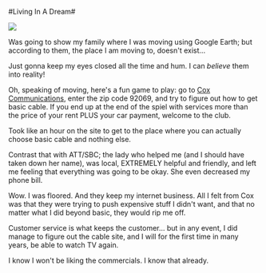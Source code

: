 #Living In A Dream#

![](http://westkarana.com/images/smilax.jpg)

Was going to show my family where I was moving using Google Earth; but according to them, the place I am moving to, doesn't exist...

Just gonna keep my eyes closed all the time and hum. I can *believe* them into reality!

Oh, speaking of moving, here's a fun game to play: go to [Cox Communications](http://cox.com), enter the zip code 92069, and try to figure out how to get basic cable. If you end up at the end of the spiel with services more than the price of your rent PLUS your car payment, welcome to the club.

Took like an hour on the site to get to the place where you can actually choose basic cable and nothing else.

Contrast that with ATT/SBC; the lady who helped me (and I should have taken down her name), was local, EXTREMELY helpful and friendly, and left me feeling that everything was going to be okay. She even decreased my phone bill.

Wow. I was floored. And they keep my internet business. All I felt from Cox was that they were trying to push expensive stuff I didn't want, and that no matter what I did beyond basic, they would rip me off.

Customer service is what keeps the customer... but in any event, I did manage to figure out the cable site, and I will for the first time in many years, be able to watch TV again.

I know I won't be liking the commercials. I know that already.

